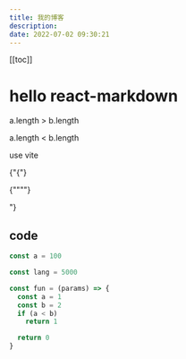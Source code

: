 ```yaml
---
title: 我的博客
description:
date: 2022-07-02 09:30:21
---
```


<!-- notes test -->

[[toc]]

<Mdtest></Mdtest>

# hello react-markdown

a.length > b.length

a.length < b.length

use vite

{"{"}

{""""}

"}

## code
```js
const a = 100

const lang = 5000

const fun = (params) => {
  const a = 1
  const b = 2
  if (a < b)
    return 1

  return 0
}

```
